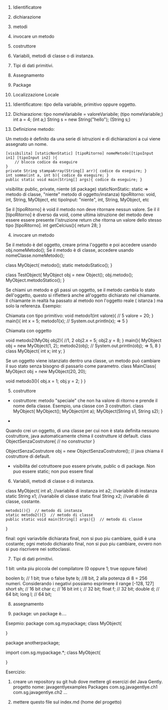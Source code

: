1) Idientificatore
2) dichiarazione
3) metodi 
4) invocare un metodo
5) costruttore
6) Variabili, metodi di classe o di instanza. 
7) Tipi di dati primitivi.
8) Assegnamento 
9) Package
10) Localizzazione Locale



1) Idientificatore: tipo della variabile, primitivo oppure oggetto.
2) Dichiarazione: 
tipo nomeVariabile = valoreVariabile;   (tipo nomeVariabile;)
int a = 4;    (int a;)
String s = new String("hello");   (String s;)

3) Definizione metodo:   

Un metodo è definito da una serie di istruzioni e di dichiarazioni a cui viene assegnato un nome.	
	
	[visibilita] [staticNonStatic] [tipoRitorno] nomeMetodo([tipoInput in1] [tipoInput in2] ){
		// blocco codice da eseguire
	}
	private String stampaArray(String[] arr){ codice da eseguire; }
	int somma(int a, int b){ codice da eseguire; }
	public static void main(String[] args){ codice da eseguire; }

visibilita: public, private, niente (di package)
staticNonStatic: static => metodo di classe, "niente" metodo di oggetto/instanza)
tipoRitorno: void, int, String, MyObject, etc
tipoInput: "niente", int, String, MyObject, etc

Se il [tipoRitorno] è void il metodo non deve ritornare nessun valore. 
Se il il [tipoRitorno] è diverso da void, come ultima istruzione del metodo deve essere essere presente l'istruzione return che ritorna un valore dello stesso tipo [tipoRitorno].
int getCelcius(){
  return 28;
}		

4) invocare un metodo

Se il metodo è del oggetto, creare prima l'oggetto e poi accedere usando obj.nomeMetodo();
Se il metodo è di classe, accedere usando nomeClasse.nomeMetodo();

class MyObject{
	metodo();
	static metodoStatico();
}

class TestObject{
	MyObject obj = new Object();
	obj.metodo();
	MyObject.metodoStatico();
}

Se chiami un metodo e gli passi un oggetto, se il metodo cambia lo stato dell'oggetto, questo si rifletterà anche all'oggetto dichiarato nel chiamante.
Il chiamante in realtà ha passato al metodo non l'oggetto reale ( istanza ) ma solo la referenza.
Esempio:

Chiamata con tipo primitivo:
void metodo1(int valore){ // 5
	valore = 20;
}
main(){
	int x = 5;
	metodo1(x);
	// System.out.println(x); => 5
}

Chiamata con oggetto

void metodo2(MyObj obj2){  //1, 2 
	obj2.x = 5;
	obj2.y = 8;
}
main(){
	MyObject obj = new MyObject(1, 2);
	metodo2(obj);
	// System.out.println(obj); => 5, 8
}
class MyObject{
	int x;
	int y;
}

Se un oggetto viene istanziato dentro una classe, un metodo può cambiare il suo stato senza bisogno di passarlo come parametro. 
class MainClass{
MyObject obj = new MyObject(20, 20);

void metodo3(){
obj.x = 1;
obj.y = 2;
}
}

5) costruttore
* costruttore:  metodo "speciale" che non ha valore di ritorno e prende il nome della classe.
Esempio, una classe con 3 costruttori. 
class MyObject{
	MyObject();
	MyObject(int a);
	MyObject(String s1, String s2);
}

*
Quando crei un oggetto, di una classe per cui non è stata definita nessuno costruttore, java automaticamente chima il costrutture id default.
class ObjectSenzaCostrutore{
	// no constructor
}

ObjectSenzaCostrutore obj = new ObjectSenzaCostrutore(); // java chiama il costruttore di default.

* visibilita del cotruttoere puo essere private, public o di package. 
Non puo essere static; non puo essere final


6) Variabili, metodi di classe o di instanza. 

class MyObject{
	int a1;   //variabile di instanza
	int a2;   //variabile di instanza
	static String x1;    //variabile di classe
	static final String x2;     //variabile di classe, costante.

	metodo1(){}  // metodo di instanza
	static metodo2(){}  // metodo di classe 
	public static void main(String[] args){}  // metodo di classe 
}

final: ogni variavbile dichiarata final, non si puo piu cambiare, quidi è una costante; 
ogni metodo dichiarato final, non si puo piu cambiare, ovvero non si puo riscrivere nei sottoclassi.


7) Tipi di dati primitivi.

1 bit: unita piu piccola del compilatore (0 oppure 1; true oppure false)

boolen b; // 1 bit; true o false
byte b; //8 bit, 2 alla potenza di 8 = 256 numeri. Considerando i negativi possiamo esprimere il range [-128, 127]
short sh; // 16 bit
char c; // 16 bit
int i; // 32 bit;
float f; // 32 bit;
double d; // 64 bit;
long l; // 64 bit;


8) assegnamento

9) package: un package è....

Esepmio:
package com.sg.mypackage;
class MyObject{

}



package anotherpackage;

import com.sg.mypackage.*;
class MyObject{

}




Esercizio:

1)  creare un repository su git hub dove mettere gli esercizi del Java Gently.
progetto nome: javagentlyexamples
Packages
com.sg.javagentlye.ch1
com.sg.javagentlye.ch2
...

2) mettere questo file sul index.md (home del progetto)







